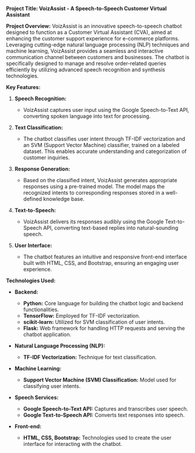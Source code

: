 **Project Title: VoizAssist - A Speech-to-Speech Customer Virtual Assistant**

**Project Overview:**
VoizAssist is an innovative speech-to-speech chatbot designed to function as a Customer Virtual Assistant (CVA), aimed at enhancing the customer support experience for e-commerce platforms. Leveraging cutting-edge natural language processing (NLP) techniques and machine learning, VoizAssist provides a seamless and interactive communication channel between customers and businesses. The chatbot is specifically designed to manage and resolve order-related queries efficiently by utilizing advanced speech recognition and synthesis technologies.

**Key Features:**

1. **Speech Recognition:**
   - VoizAssist captures user input using the Google Speech-to-Text API, converting spoken language into text for processing.

2. **Text Classification:**
   - The chatbot classifies user intent through TF-IDF vectorization and an SVM (Support Vector Machine) classifier, trained on a labeled dataset. This enables accurate understanding and categorization of customer inquiries.

3. **Response Generation:**
   - Based on the classified intent, VoizAssist generates appropriate responses using a pre-trained model. The model maps the recognized intents to corresponding responses stored in a well-defined knowledge base.

4. **Text-to-Speech:**
   - VoizAssist delivers its responses audibly using the Google Text-to-Speech API, converting text-based replies into natural-sounding speech.

5. **User Interface:**
   - The chatbot features an intuitive and responsive front-end interface built with HTML, CSS, and Bootstrap, ensuring an engaging user experience.

**Technologies Used:**

- **Backend:**
  - **Python:** Core language for building the chatbot logic and backend functionalities.
  - **TensorFlow:** Employed for TF-IDF vectorization.
  - **scikit-learn:** Utilized for SVM classification of user intents.
  - **Flask:** Web framework for handling HTTP requests and serving the chatbot application.

- **Natural Language Processing (NLP):**
  - **TF-IDF Vectorization:** Technique for text classification.

- **Machine Learning:**
  - **Support Vector Machine (SVM) Classification:** Model used for classifying user intents.

- **Speech Services:**
  - **Google Speech-to-Text API:** Captures and transcribes user speech.
  - **Google Text-to-Speech API:** Converts text responses into speech.

- **Front-end:**
  - **HTML, CSS, Bootstrap:** Technologies used to create the user interface for interacting with the chatbot.
